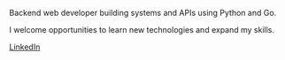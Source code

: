 <!--
**yunyunliu/yunyunliu** is a ✨ _special_ ✨ repository because its `README.md` (this file) appears on your GitHub profile.
-->

Backend web developer building systems and APIs using Python and Go.

I welcome opportunities to learn new technologies and expand my skills.

[LinkedIn](https://www.linkedin.com/in/yunyunliu/)  
